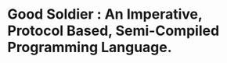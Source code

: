 Good Soldier : An Imperative, Protocol Based, Semi-Compiled Programming Language.
=================================================================================
